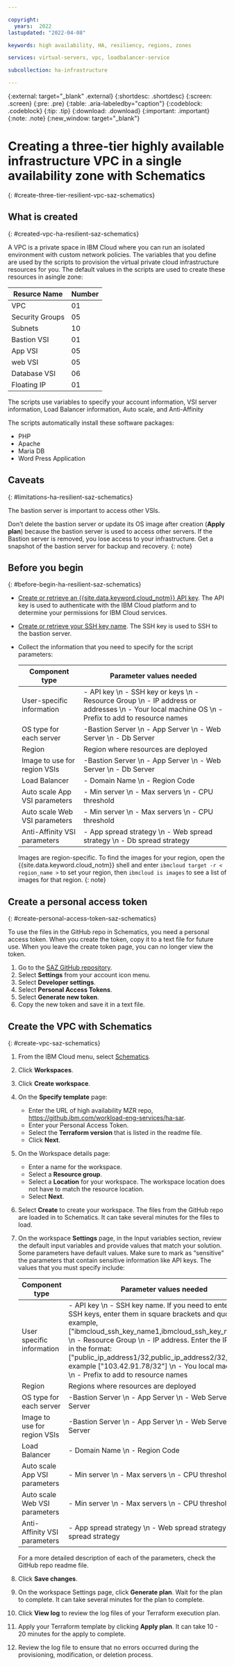 ```yaml
---

copyright: 
  years:  2022
lastupdated: "2022-04-08"

keywords: high availability, HA, resiliency, regions, zones

services: virtual-servers, vpc, loadbalancer-service

subcollection: ha-infrastructure

---
```


{:external: target="_blank" .external}
{:shortdesc: .shortdesc}
{:screen: .screen}
{:pre: .pre}
{:table: .aria-labeledby="caption"}
{:codeblock: .codeblock}
{:tip: .tip}
{:download: .download}
{:important: .important}
{:note: .note}
{:new_window: target="_blank"}

# Creating a three-tier highly available infrastructure VPC in a single availability zone with Schematics
{: #create-three-tier-resilient-vpc-saz-schematics} 

## What is created
{: #created-vpc-ha-resilient-saz-schematics}

A VPC is a private space in IBM Cloud where you can run an isolated environment with custom network policies. The variables that you define are used by the scripts to provision the virtual private cloud infrastructure resources for you. The default values in the scripts are used to create these resources in asingle zone: 

|Resurce Name      |      Number  | 
|-------------------|-----------------------|
| VPC             |                 01    |    
| Security Groups    |              05    |  
| Subnets      |                    10    | 
| Bastion VSI        |              01    | 
| App VSI            |              05    | 
| web VSI           |               05    |
| Database VSI    |                 06    | 
| Floating IP     |                 01    | 


The scripts use variables to specify your account information, VSI server information, Load Balancer information, Auto scale, and Anti-Affinity

The scripts automatically install these software packages:

*  PHP
*  Apache
*  Maria DB
*  Word Press Application

## Caveats
{: #limitations-ha-resilient-saz-schematics}

The bastion server is important to access other VSIs. 

Don’t delete the bastion server or update its OS image after creation (**Apply plan**) because the bastion server is used to access other servers. If the Bastion server is removed, you lose access to your infrastructure. Get a snapshot of the bastion server for backup and recovery.
{: note}

## Before you begin
{: #before-begin-ha-resilient-saz-schematics}

* [Create or retrieve an {{site.data.keyword.cloud_notm}} API key](/docs/account?topic=account-userapikey#create_user_key). The API key is used to authenticate with the IBM Cloud platform and to determine your permissions for IBM Cloud services.
* [Create or retrieve your SSH key name](/docs/ssh-keys?topic=ssh-keys-getting-started-tutorial). The SSH key is used to SSH to the bastion server.
* Collect the information that you need to specify for the script parameters:

    |Component type   | Parameter values needed |
    |-----------------|--------------------|
    |User-specific information  | - API key  \n - SSH key or keys  \n - Resource Group  \n - IP address or addresses  \n - Your local machine OS \n - Prefix to add to resource names |
    |OS type for each server  | -Bastion Server  \n - App Server  \n - Web Server  \n - Db Server  |
    |Region   | Region where resources are deployed|
    |Image to use for region VSIs |  -Bastion Server  \n - App Server  \n - Web Server  \n - Db Server  |
    |Load Balancer | - Domain Name  \n - Region Code  |
    |Auto scale App VSI parameters | - Min server  \n - Max servers  \n - CPU threshold  |
    |Auto scale Web VSI parameters | - Min server  \n - Max servers  \n - CPU threshold  |
    |Anti-Affinity VSI parameters  | - App spread strategy  \n - Web spread strategy  \n - Db spread strategy |

    Images are region-specific. To find the images for your region, open the {{site.data.keyword.cloud_notm}} shell and enter `ibmcloud target -r < region_name >` to set your region, then `ibmcloud is images` to see a list of images for that region.
    {: note}

## Create a personal access token
{: #create-personal-access-token-saz-schematics}

To use the files in the GitHub repo in Schematics, you need a personal access token. When you create the token, copy it to a text file for future use. When you leave the create token page, you can no longer view the token.  

1.  Go to the [SAZ GitHub repository](https://github.ibm.com/workload-eng-services/ha-sar). 
2.  Select **Settings** from your account icon menu.
3.  Select **Developer settings**.
4.  Select **Personal Access Tokens**.
5.  Select **Generate new token**.
6.  Copy the new token and save it in a text file.

## Create the VPC with Schematics
{: #create-vpc-saz-schematics}

1.	From the IBM Cloud menu, select [Schematics](https://cloud.ibm.com/schematics/overview).
2.  Click **Workspaces**.
3.	Click **Create workspace**.
4.  On the **Specify template** page:
    * Enter the URL of high availability MZR repo, https://github.ibm.com/workload-eng-services/ha-sar. 
    * Enter your Personal Access Token.
    * Select the **Terraform version** that is listed in the readme file.
    * Click **Next**.  
5.  On the Workspace details page:
    * Enter a name for the workspace.
    * Select a **Resource group**.
    * Select a **Location** for your workspace. The workspace location does not have to match the resource location.
    * Select **Next**.
6.  Select **Create** to create your workspace. The files from the GitHub repo are loaded in to Schematics. It can take several minutes for the files to load.
7.  On the workspace **Settings** page, in the Input variables section, review the default input variables and provide values that match your solution. Some parameters have default values. Make sure to mark as “sensitive” the parameters that contain sensitive information like API keys. The values that you must specify include:

    |Component type   | Parameter values needed |
    |-----------------|--------------------|
    |User specific information  | - API key  \n - SSH key name.  If you need to enter multiple SSH keys, enter them in square brackets and quotes.  For example, ["ibmcloud_ssh_key_name1,ibmcloud_ssh_key_name2,..."]  \n - Resource Group  \n - IP address. Enter the IP address in the format: ["public_ip_address1/32,public_ip_address2/32,..."]. For example ["103.42.91.78/32"]  \n - You local machine OS  \n - Prefix to add to resource names |
    |Region  | Regions where resources are deployed  |
    |OS type for each server  | -Bastion Server  \n - App Server  \n - Web Server  \n - Db Server  |
    |Image to use for region VSIs |  -Bastion Server  \n - App Server  \n - Web Server  \n - Db Server  |
    |Load Balancer | - Domain Name  \n - Region Code  |
    |Auto scale App VSI parameters | - Min server  \n - Max servers  \n - CPU threshold  |
    |Auto scale Web VSI parameters | - Min server  \n - Max servers  \n - CPU threshold  |
    |Anti-Affinity VSI parameters  | - App spread strategy  \n - Web spread strategy  \n - Db spread strategy |

     For a more detailed description of each of the parameters, check the GitHub repo readme file. 

8.  Click **Save changes**.
9.	On the workspace Settings page, click **Generate plan**. Wait for the plan to complete. It can take several minutes for the plan to complete.
10.	Click **View log** to review the log files of your Terraform execution plan.
11.	Apply your Terraform template by clicking **Apply plan**. It can take 10 - 20 minutes for the apply to complete.
12.	Review the log file to ensure that no errors occurred during the provisioning, modification, or deletion process.